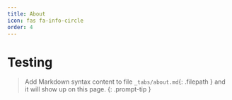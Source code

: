 ```yaml
---
title: About
icon: fas fa-info-circle
order: 4
---
```

# Testing
> Add Markdown syntax content to file `_tabs/about.md`{: .filepath } and it will show up on this page.
{: .prompt-tip }

